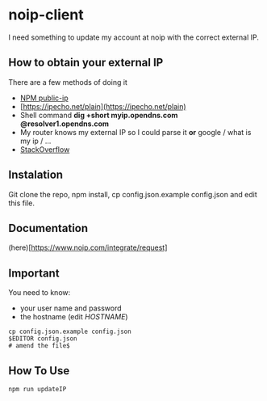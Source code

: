 # noip-client

I need something to update my account at noip with the correct external IP.

## How to obtain your external IP

There are a few methods of doing it

- [NPM public-ip](https://github.com/sindresorhus/public-ip/blob/master/index.js)
- [https://ipecho.net/plain](https://ipecho.net/plain)
- Shell command **dig +short myip.opendns.com @resolver1.opendns.com**
- My router knows my external IP so I could parse it **or** google / what is my ip / ...
- [StackOverflow](https://stackoverflow.com/questions/1145899/how-do-i-find-out-what-my-external-ip-address-is)

## Instalation

Git clone the repo, npm install, cp config.json.example config.json and edit this file.

## Documentation

(here)[https://www.noip.com/integrate/request]

## Important

You need to know:
- your user name and password
- the hostname (edit *HOSTNAME*)

```
cp config.json.example config.json
$EDITOR config.json
# amend the file$
```

## How To Use

`npm run updateIP`
